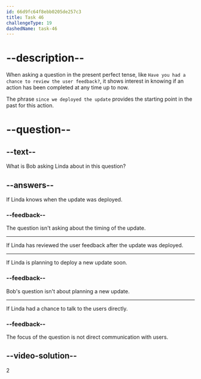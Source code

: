 ```yaml
---
id: 66d9fc64f8ebb0205de257c3
title: Task 46
challengeType: 19
dashedName: task-46
---
```


<!--
AUDIO REFERENCE:
Bob: Linda, have you had a chance to review the user feedback since we deployed the update?
-->

# --description--

When asking a question in the present perfect tense, like `Have you had a chance to review the user feedback?`, it shows interest in knowing if an action has been completed at any time up to now. 

The phrase `since we deployed the update` provides the starting point in the past for this action.

# --question--

## --text--

What is Bob asking Linda about in this question?

## --answers--

If Linda knows when the update was deployed.

### --feedback--

The question isn't asking about the timing of the update.

---

If Linda has reviewed the user feedback after the update was deployed.

---

If Linda is planning to deploy a new update soon.

### --feedback--

Bob's question isn't about planning a new update.

---

If Linda had a chance to talk to the users directly.

### --feedback--

The focus of the question is not direct communication with users.

## --video-solution--

2
